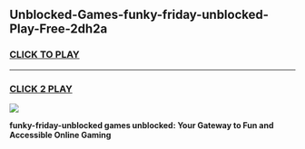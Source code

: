
## Unblocked-Games-funky-friday-unblocked-Play-Free-2dh2a
<h3>
<a href="https://premium76.site?title=funky-friday-unblocked&ref=19M">CLICK TO PLAY</a></h3>
<hr>

<h3>
<a href="https://premium76.site?title=funky-friday-unblocked&ref=19M">CLICK 2 PLAY</a>
  
</h3>

<a href="https://premium76.site?title=funky-friday-unblocked&ref=19M"><img src="https://clearcache.store/games.png"></a>


**funky-friday-unblocked games unblocked: Your Gateway to Fun and Accessible Online Gaming**

